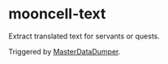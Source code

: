 # mooncell-text
Extract translated text for servants or quests.

Triggered by [MasterDataDumper](https://github.com/karanokk/MasterDataDumper).
